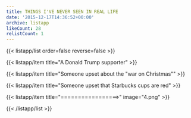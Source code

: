 ```yaml
---
title: THINGS I'VE NEVER SEEN IN REAL LIFE
date: '2015-12-17T14:36:52+00:00'
archive: listapp
likeCount: 28
relistCount: 1
---
```


{{< listapp/list order=false reverse=false >}}

   {{< listapp/item title="A Donald Trump supporter" >}}

   {{< listapp/item title="Someone upset about the \"war on Christmas\"" >}}

   {{< listapp/item title="Someone upset that Starbucks cups are red" >}}

   {{< listapp/item title="=================>"
      image="4.png" >}}

{{< /listapp/list >}}
